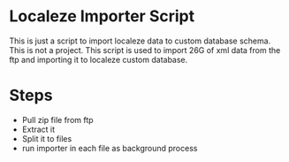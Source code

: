 Localeze Importer Script
================
This is just a script to import localeze data to custom database schema. This is not a project. This script is used to import 26G of xml data from the ftp and importing it to localeze custom database.

Steps
================
* Pull zip file from ftp
* Extract it
* Split it to files
* run importer in each file as background process


